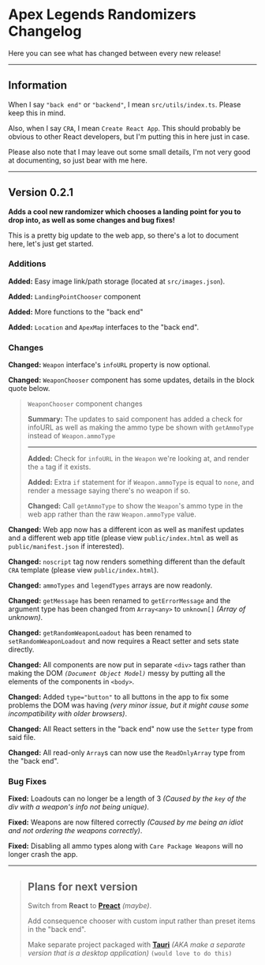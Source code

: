 # Apex Legends Randomizers Changelog

Here you can see what has changed between every new release!

---

## Information

When I say `"back end"` or `"backend"`, I mean `src/utils/index.ts`. Please keep this in mind.

Also, when I say `CRA`, I mean `Create React App`. This should probably be obvious to other React developers, but I'm putting this in here just in case.

Please also note that I may leave out some small details, I'm not very good at documenting, so just bear with me here.

---

## Version 0.2.1

**Adds a cool new randomizer which chooses a landing point for you to drop into, as well as some changes and bug fixes!**

This is a pretty big update to the web app, so there's a lot to document here, let's just get started.

### Additions

**Added:** Easy image link/path storage (located at `src/images.json`).

**Added:** `LandingPointChooser` component

**Added:** More functions to the "back end"

**Added:** `Location` and `ApexMap` interfaces to the "back end".

### Changes

**Changed:** `Weapon` interface's `infoURL` property is now optional.

**Changed:** `WeaponChooser` component has some updates, details in the block quote below.

> `WeaponChooser` component changes
>
> **Summary:** The updates to said component has added a check for infoURL as well as making the ammo type be shown with `getAmmoType` instead of `Weapon.ammoType`
>
> ---
>
> **Added:** Check for `infoURL` in the `Weapon` we're looking at, and render the `a` tag if it exists.
>
> **Added:** Extra `if` statement for if `Weapon.ammoType` is equal to `none`, and render a message saying there's no weapon if so.
>
> **Changed:** Call `getAmmoType` to show the `Weapon`'s ammo type in the web app rather than the raw `Weapon.ammoType` value.

**Changed:** Web app now has a different icon as well as manifest updates and a different web app title (please view `public/index.html` as well as `public/manifest.json` if interested).

**Changed:** `noscript` tag now renders something different than the default `CRA` template (please view `public/index.html`).

**Changed:** `ammoTypes` and `legendTypes` arrays are now readonly.

**Changed:** `getMessage` has been renamed to `getErrorMessage` and the argument type has been changed from `Array<any>` to `unknown[]` _(Array of unknown)_.

**Changed:** `getRandomWeaponLoadout` has been renamed to `setRandomWeaponLoadout` and now requires a React setter and sets state directly.

**Changed:** All components are now put in separate `<div>` tags rather than making the DOM _`(Document Object Model)`_ messy by putting all the elements of the components in `<body>`.

**Changed:** Added `type="button"` to all buttons in the app to fix some problems the DOM was having _(very minor issue, but it might cause some incompatibility with older browsers)_.

**Changed:** All React setters in the "back end" now use the `Setter` type from said file.

**Changed:** All read-only `Array`s can now use the `ReadOnlyArray` type from the "back end".

### Bug Fixes

**Fixed:** Loadouts can no longer be a length of 3 _(Caused by the `key` of the div with a weapon's info not being unique)_.

**Fixed:** Weapons are now filtered correctly _(Caused by me being an idiot and not ordering the weapons correctly)_.

**Fixed:** Disabling all ammo types along with `Care Package Weapons` will no longer crash the app.

---

> ## Plans for next version
>
> Switch from **React** to [**Preact**](https://preactjs.com/) _(maybe)_.
>
> Add consequence chooser with custom input rather than preset items in the "back end".
>
> Make separate project packaged with [**Tauri**](https://tauri.app/) _(AKA make a separate version that is a desktop application)_ `(would love to do this)`
